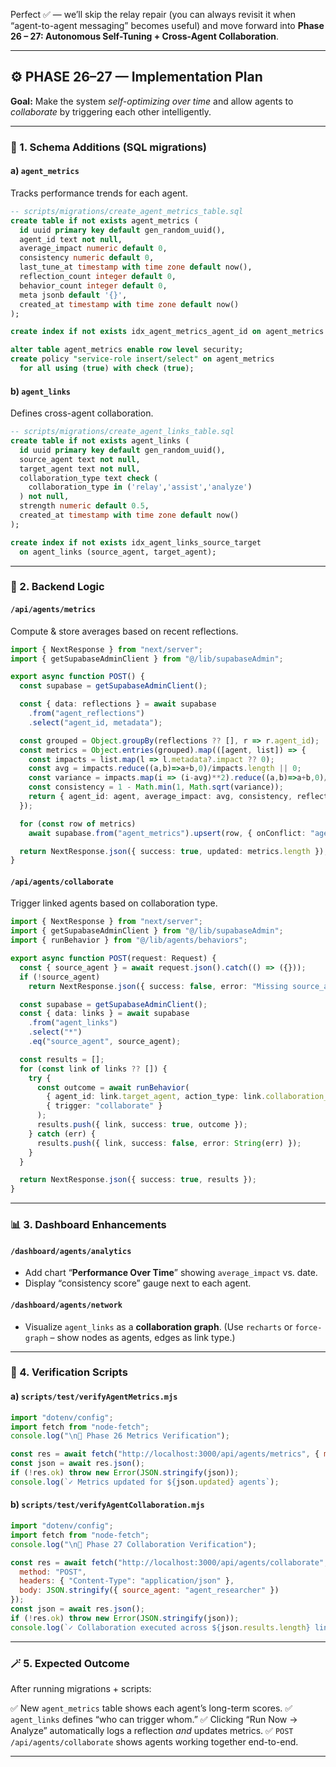 Perfect ✅ — we’ll skip the relay repair (you can always revisit it when “agent-to-agent messaging” becomes useful) and move forward into **Phase 26 – 27: Autonomous Self-Tuning + Cross-Agent Collaboration**.

---

## ⚙️ PHASE 26–27 — Implementation Plan

**Goal:**
Make the system *self-optimizing over time* and allow agents to *collaborate* by triggering each other intelligently.

---

### 🧩 1. Schema Additions (SQL migrations)

#### a) `agent_metrics`

Tracks performance trends for each agent.

```sql
-- scripts/migrations/create_agent_metrics_table.sql
create table if not exists agent_metrics (
  id uuid primary key default gen_random_uuid(),
  agent_id text not null,
  average_impact numeric default 0,
  consistency numeric default 0,
  last_tune_at timestamp with time zone default now(),
  reflection_count integer default 0,
  behavior_count integer default 0,
  meta jsonb default '{}',
  created_at timestamp with time zone default now()
);

create index if not exists idx_agent_metrics_agent_id on agent_metrics (agent_id);

alter table agent_metrics enable row level security;
create policy "service-role insert/select" on agent_metrics
  for all using (true) with check (true);
```

#### b) `agent_links`

Defines cross-agent collaboration.

```sql
-- scripts/migrations/create_agent_links_table.sql
create table if not exists agent_links (
  id uuid primary key default gen_random_uuid(),
  source_agent text not null,
  target_agent text not null,
  collaboration_type text check (
    collaboration_type in ('relay','assist','analyze')
  ) not null,
  strength numeric default 0.5,
  created_at timestamp with time zone default now()
);

create index if not exists idx_agent_links_source_target
  on agent_links (source_agent, target_agent);
```

---

### 🧠 2. Backend Logic

#### `/api/agents/metrics`

Compute & store averages based on recent reflections.

```ts
import { NextResponse } from "next/server";
import { getSupabaseAdminClient } from "@/lib/supabaseAdmin";

export async function POST() {
  const supabase = getSupabaseAdminClient();

  const { data: reflections } = await supabase
    .from("agent_reflections")
    .select("agent_id, metadata");

  const grouped = Object.groupBy(reflections ?? [], r => r.agent_id);
  const metrics = Object.entries(grouped).map(([agent, list]) => {
    const impacts = list.map(l => l.metadata?.impact ?? 0);
    const avg = impacts.reduce((a,b)=>a+b,0)/impacts.length || 0;
    const variance = impacts.map(i => (i-avg)**2).reduce((a,b)=>a+b,0)/impacts.length || 0;
    const consistency = 1 - Math.min(1, Math.sqrt(variance));
    return { agent_id: agent, average_impact: avg, consistency, reflection_count: list.length };
  });

  for (const row of metrics)
    await supabase.from("agent_metrics").upsert(row, { onConflict: "agent_id" });

  return NextResponse.json({ success: true, updated: metrics.length });
}
```

#### `/api/agents/collaborate`

Trigger linked agents based on collaboration type.

```ts
import { NextResponse } from "next/server";
import { getSupabaseAdminClient } from "@/lib/supabaseAdmin";
import { runBehavior } from "@/lib/agents/behaviors";

export async function POST(request: Request) {
  const { source_agent } = await request.json().catch(() => ({}));
  if (!source_agent)
    return NextResponse.json({ success: false, error: "Missing source_agent" }, { status: 400 });

  const supabase = getSupabaseAdminClient();
  const { data: links } = await supabase
    .from("agent_links")
    .select("*")
    .eq("source_agent", source_agent);

  const results = [];
  for (const link of links ?? []) {
    try {
      const outcome = await runBehavior(
        { agent_id: link.target_agent, action_type: link.collaboration_type },
        { trigger: "collaborate" }
      );
      results.push({ link, success: true, outcome });
    } catch (err) {
      results.push({ link, success: false, error: String(err) });
    }
  }

  return NextResponse.json({ success: true, results });
}
```

---

### 📊 3. Dashboard Enhancements

#### `/dashboard/agents/analytics`

* Add chart “**Performance Over Time**” showing `average_impact` vs. date.
* Display “consistency score” gauge next to each agent.

#### `/dashboard/agents/network`

* Visualize `agent_links` as a **collaboration graph**.
  (Use `recharts` or `force-graph` – show nodes as agents, edges as link type.)

---

### 🧪 4. Verification Scripts

#### a) `scripts/test/verifyAgentMetrics.mjs`

```js
import "dotenv/config";
import fetch from "node-fetch";
console.log("\n🤖 Phase 26 Metrics Verification");

const res = await fetch("http://localhost:3000/api/agents/metrics", { method: "POST" });
const json = await res.json();
if (!res.ok) throw new Error(JSON.stringify(json));
console.log(`✓ Metrics updated for ${json.updated} agents`);
```

#### b) `scripts/test/verifyAgentCollaboration.mjs`

```js
import "dotenv/config";
import fetch from "node-fetch";
console.log("\n🤖 Phase 27 Collaboration Verification");

const res = await fetch("http://localhost:3000/api/agents/collaborate", {
  method: "POST",
  headers: { "Content-Type": "application/json" },
  body: JSON.stringify({ source_agent: "agent_researcher" })
});
const json = await res.json();
if (!res.ok) throw new Error(JSON.stringify(json));
console.log(`✓ Collaboration executed across ${json.results.length} links`);
```

---

### 🪄 5. Expected Outcome

After running migrations + scripts:

✅ New `agent_metrics` table shows each agent’s long-term scores.
✅ `agent_links` defines “who can trigger whom.”
✅ Clicking “Run Now → Analyze” automatically logs a reflection *and* updates metrics.
✅ `POST /api/agents/collaborate` shows agents working together end-to-end.

---
